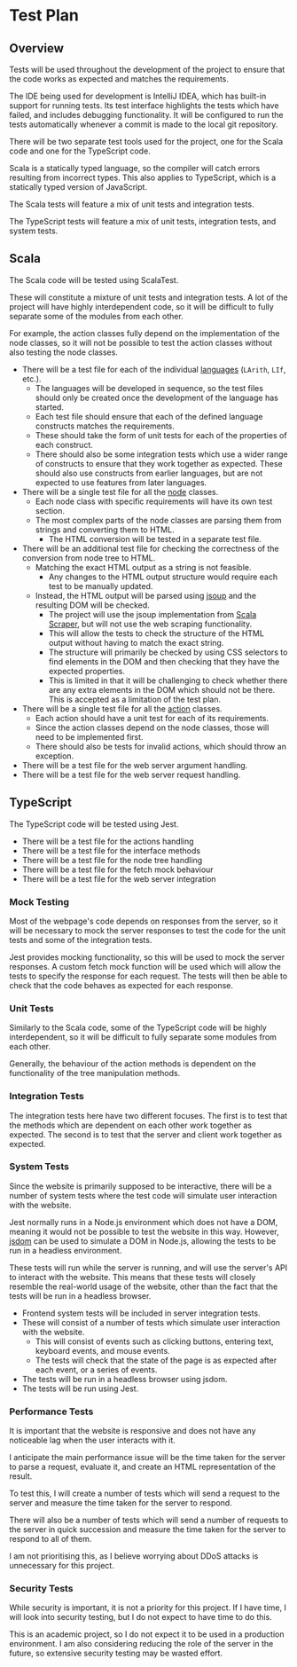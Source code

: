 # Test Plan

## Overview

Tests will be used throughout the development of the project to ensure that the code works as expected and matches
the requirements.

The IDE being used for development is IntelliJ IDEA, which has built-in support for running tests.
Its test interface highlights the tests which have failed, and includes debugging functionality.
It will be configured to run the tests automatically whenever a commit is made to the local git repository.

There will be two separate test tools used for the project, one for the Scala code and one for the TypeScript code.

Scala is a statically typed language, so the compiler will catch errors resulting from incorrect types.
This also applies to TypeScript, which is a statically typed version of JavaScript.

The Scala tests will feature a mix of unit tests and integration tests.

The TypeScript tests will feature a mix of unit tests, integration tests, and system tests.

## Scala

The Scala code will be tested using ScalaTest.

These will constitute a mixture of unit tests and integration tests.
A lot of the project will have highly interdependent code, so it will be difficult to fully separate some of the modules
from each other.

For example, the action classes fully depend on the implementation of the node classes, so it will not be possible to
test the action classes without also testing the node classes.

- There will be a test file for each of the individual [languages](requirements.md#languages) (`LArith`, `LIf`, etc.).
   - The languages will be developed in sequence, so the test files should only be created once the development of the
     language has started.
   - Each test file should ensure that each of the defined language constructs matches the requirements.
   - These should take the form of unit tests for each of the properties of each construct.
   - There should also be some integration tests which use a wider range of constructs to ensure that they work together
     as expected.
     These should also use constructs from earlier languages, but are not expected to use features from
     later languages.
- There will be a single test file for all the [node](requirements.md#node-tree) classes.
   - Each node class with specific requirements will have its own test section.
   - The most complex parts of the node classes are parsing them from strings and converting them to HTML.
      - The HTML conversion will be tested in a separate test file.
- There will be an additional test file for checking the correctness of the conversion from node tree to HTML.
   - Matching the exact HTML output as a string is not feasible.
      - Any changes to the HTML output structure would require each test to be manually updated.
   - Instead, the HTML output will be parsed using [jsoup](https://jsoup.org/) and the resulting DOM will be checked.
      - The project will use the jsoup implementation
        from [Scala Scraper](https://github.com/ruippeixotog/scala-scraper), but will not use the web scraping
        functionality.
      - This will allow the tests to check the structure of the HTML output without having to match the exact string.
      - The structure will primarily be checked by using CSS selectors to find elements in the DOM and then checking
        that they have the expected properties.
      - This is limited in that it will be challenging to check whether there are any extra elements in the DOM which
        should not be there.
        This is accepted as a limitation of the test plan.
- There will be a single test file for all the [action](requirements.md#actions) classes.
   - Each action should have a unit test for each of its requirements.
   - Since the action classes depend on the node classes, those will need to be implemented first.
   - There should also be tests for invalid actions, which should throw an exception.
- There will be a test file for the web server argument handling.
- There will be a test file for the web server request handling.

## TypeScript

The TypeScript code will be tested using Jest.

- There will be a test file for the actions handling
- There will be a test file for the interface methods
- There will be a test file for the node tree handling
- There will be a test file for the fetch mock behaviour
- There will be a test file for the web server integration

### Mock Testing

Most of the webpage's code depends on responses from the server, so it will be necessary to mock the server responses
to test the code for the unit tests and some of the integration tests.

Jest provides mocking functionality, so this will be used to mock the server responses.
A custom fetch mock function will be used which will allow the tests to specify the response for each request.
The tests will then be able to check that the code behaves as expected for each response.

### Unit Tests

Similarly to the Scala code, some of the TypeScript code will be highly interdependent, so it will be difficult to
fully separate some modules from each other.

Generally, the behaviour of the action methods is dependent on the functionality of the tree manipulation methods.

### Integration Tests

The integration tests here have two different focuses.
The first is to test that the methods which are dependent on each other work together as expected.
The second is to test that the server and client work together as expected.

### System Tests

Since the website is primarily supposed to be interactive, there will be a number of system tests where
the test code will simulate user interaction with the website.

Jest normally runs in a Node.js environment which does not have a DOM, meaning it would not be possible to
test the website in this way.
However, [jsdom](https://github.com/jsdom/jsdom) can be used to simulate a DOM in Node.js, allowing the tests to
be run in a headless environment.

These tests will run while the server is running, and will use the server's API to interact with the website.
This means that these tests will closely resemble the real-world usage of the website, other than the fact that
the tests will be run in a headless browser.

- Frontend system tests will be included in server integration tests.
- These will consist of a number of tests which simulate user interaction with the website.
   - This will consist of events such as clicking buttons, entering text, keyboard events, and mouse events.
   - The tests will check that the state of the page is as expected after each event, or a series of events.
- The tests will be run in a headless browser using jsdom.
- The tests will be run using Jest. 

### Performance Tests

It is important that the website is responsive and does not have any noticeable lag when the user interacts with it.

I anticipate the main performance issue will be the time taken for the server to parse a request, evaluate it, and
create an HTML representation of the result.

To test this, I will create a number of tests which will send a request to the server and measure the time taken for
the server to respond.

There will also be a number of tests which will send a number of requests to the server in quick succession and
measure the time taken for the server to respond to all of them.

I am not prioritising this, as I believe worrying about DDoS attacks is unnecessary for this project.

### Security Tests

While security is important, it is not a priority for this project.
If I have time, I will look into security testing, but I do not expect to have time to do this.

This is an academic project, so I do not expect it to be used in a production environment.
I am also considering reducing the role of the server in the future, so extensive security testing may be wasted
effort.
